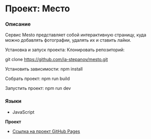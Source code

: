 # Проект: Место

### Описание
Сервис Mesto представляет собой интерактивную страницу, куда можно добавлять фотографии, удалять их и ставить лайки.


Установка и запуск проекта:
Клонировать репозиторий:

git clone https://github.com/ia-stepanov/mesto.git

Установить зависимости:
npm install

Собрать проект:
npm run build

Запустить проект:
npm run dev

### Языки
* JavaScript

**Проект**

* [Ссылка на проект GitHub Pages](https://dmitriy90b.github.io/mesto/)
